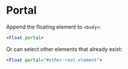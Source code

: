 # Portal

Append the floating element to `<body>`:

```jsx
<Float portal>
```

Or can select other elements that already exist:

```jsx
<Float portal="#other-root-element">
```
